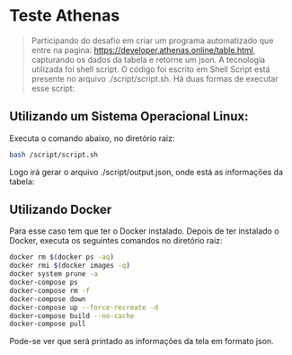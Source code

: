 # Teste Athenas
> Participando do desafio em criar um programa automatizado que entre na pagina: https://developer.athenas.online/table.html, capturando os dados da tabela e retorne um json.  A tecnologia utilizada foi shell script. O código foi escrito em Shell Script está presente no arquivo ./script/script.sh. Há duas formas de executar esse script:




## Utilizando um Sistema Operacional Linux:

Executa o comando abaixo, no diretório raiz:

```sh
bash /script/script.sh
```

Logo irá gerar o arquivo ./script/output.json, onde está as informações da tabela:


## Utilizando Docker

Para esse caso tem que ter o Docker instalado. Depois de ter instalado o Docker, executa os seguintes comandos no diretório raiz:

```sh
docker rm $(docker ps -aq)
docker rmi $(docker images -q)
docker system prune -a
docker-compose ps
docker-compose rm -f
docker-compose down
docker-compose up --force-recreate -d
docker-compose build --no-cache
docker-compose pull
```
Pode-se ver que será printado as informações da tela em formato json.
